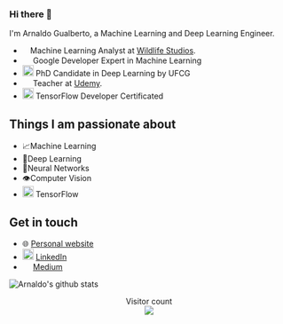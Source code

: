 ### Hi there 👋

I'm Arnaldo Gualberto, a Machine Learning and Deep Learning Engineer.

- <img height="10" src="https://res-2.cloudinary.com/crunchbase-production/image/upload/c_lpad,f_auto,q_auto:eco/pjmgbwnzrj3plho8fmol"> Machine Learning Analyst at [Wildlife Studios](https://www.wildlifestudios.com/).
- <img height="15" src="https://seeklogo.com/images/G/google-developers-logo-3FB15D7DCE-seeklogo.com.png"> Google Developer Expert in Machine Learning
- <img height="20" src="https://nitt.ufcg.edu.br/wp-content/uploads/2017/09/LOGO_UFCG_paralax-279x300.png"> PhD Candidate in Deep Learning by UFCG
- <img height="15" src="https://cdn.worldvectorlogo.com/logos/udemy-1.svg"> Teacher at [Udemy](https://www.udemy.com/course/redes-neurais/?referralCode=34C61CFBEACD87D2FD37). 
- <img height="20" src="https://api.accredible.com/v1/frontend/credential_website_embed_image/badge/23997610"> TensorFlow Developer Certificated

## Things I am passionate about

- 📈Machine Learning
- 🤖Deep Learning
- 🧠Neural Networks
- 👁️Computer Vision
- <img height="20" src="https://cdn-images-1.medium.com/max/1200/1*iDQvKoz7gGHc6YXqvqWWZQ.png"> TensorFlow

## Get in touch

- 🌐 [Personal website](www.arnaldogualberto.com)
- <img height="20" src="https://i.pinimg.com/originals/ce/09/3c/ce093c7214ad357bb665cfd2f66a8b6b.png"> [LinkedIn](https://www.linkedin.com/in/arnaldo-gualberto/)
- <img height="15" src="https://encrypted-tbn0.gstatic.com/images?q=tbn%3AANd9GcSTghi0H7gitTfXtM-FTY0AkMga34FgWoLFCg&usqp=CAU"> [Medium](medium.com/@arnaldog12)

![Arnaldo's github stats](https://github-readme-stats.vercel.app/api?username=arnaldog12&count_private=true&show_icons=true&theme=algolia)

<p align="center"> 
  Visitor count<br>
  <img src="https://profile-counter.glitch.me/arnaldog12/count.svg" />
</p>
